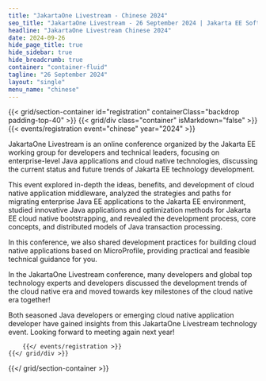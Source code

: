 ```yaml
---
title: "JakartaOne Livestream - Chinese 2024"
seo_title: "JakartaOne Livestream - 26 September 2024 | Jakarta EE Software | Cloud Native"
headline: "JakartaOne Livestream Chinese 2024"
date: 2024-09-26 
hide_page_title: true
hide_sidebar: true
hide_breadcrumb: true
container: "container-fluid"
tagline: "26 September 2024"
layout: "single"
menu_name: "chinese"
---
```


<!-- Registration section -->

{{< grid/section-container id="registration" containerClass="backdrop padding-top-40" >}}
    {{< grid/div class="container" isMarkdown="false" >}}
        {{< events/registration event="chinese" year="2024" >}}

JakartaOne Livestream is an online conference organized by the Jakarta EE
working group for developers and technical leaders, focusing on
enterprise-level Java applications and cloud native technologies, discussing
the current status and future trends of Jakarta EE technology development.

This event explored in-depth the ideas, benefits, and development of cloud
native application middleware, analyzed the strategies and paths for migrating
enterprise Java EE applications to the Jakarta EE environment, studied
innovative Java applications and optimization methods for Jakarta EE cloud
native bootstrapping, and revealed the development process, core concepts, and
distributed models of Java transaction processing.

In this conference, we also shared development practices for building cloud
native applications based on MicroProfile, providing practical and feasible
technical guidance for you.

In the JakartaOne Livestream conference, many developers and global top
technology experts and developers discussed the development trends of the cloud
native era and moved towards key milestones of the cloud native era together!

Both seasoned Java developers or emerging cloud native application developer
have gained insights from this JakartaOne Livestream technology event. Looking
forward to meeting again next year!

		{{</ events/registration >}}
    {{</ grid/div >}}
{{</ grid/section-container >}}

